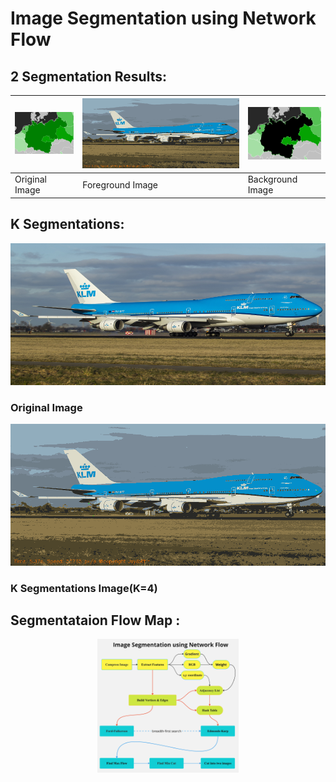 # Image Segmentation using Network Flow

## 2 Segmentation Results:

| ![Image 1](Pictures/280*200.png) | ![Image 2](Pictures/segmentation_result.png) | ![Image 4](Pictures/t_set_result.png)|
|------------------------|------------------------|-------------------|
| Original Image   | Foreground Image    | Background Image |

## K Segmentations:

![Image 5](Pictures/1000*450.png)
### Original Image   
![Image 6](Pictures/result1.png) 
### K Segmentations Image(K=4)

## Segmentataion Flow Map :
<div style="display: flex; justify-content: space-around;">
  <img src="Pictures/flow map.jpg" width="45%" alt="Image 3"/>
</div>
